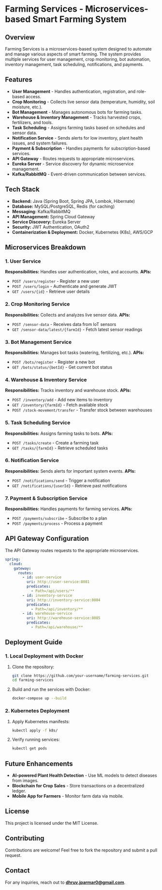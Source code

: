# Farming Services - Microservices-based Smart Farming System

## Overview

Farming Services is a microservices-based system designed to automate and manage various aspects of smart farming. The system provides multiple services for user management, crop monitoring, bot automation, inventory management, task scheduling, notifications, and payments.

## Features

- **User Management** - Handles authentication, registration, and role-based access.
- **Crop Monitoring** - Collects live sensor data (temperature, humidity, soil moisture, etc.).
- **Bot Management** - Manages autonomous bots for farming tasks.
- **Warehouse & Inventory Management** - Tracks harvested crops, fertilizers, and tools.
- **Task Scheduling** - Assigns farming tasks based on schedules and sensor data.
- **Notification Service** - Sends alerts for low inventory, plant health issues, and system failures.
- **Payment & Subscription** - Handles payments for subscription-based services.
- **API Gateway** - Routes requests to appropriate microservices.
- **Eureka Server** - Service discovery for dynamic microservice management.
- **Kafka/RabbitMQ** - Event-driven communication between services.

## Tech Stack

- **Backend:** Java (Spring Boot, Spring JPA, Lombok, Hibernate)
- **Database:** MySQL/PostgreSQL, Redis (for caching)
- **Messaging:** Kafka/RabbitMQ
- **API Management:** Spring Cloud Gateway
- **Service Discovery:** Eureka Server
- **Security:** JWT Authentication, OAuth2
- **Containerization & Deployment:** Docker, Kubernetes (K8s), AWS/GCP

## Microservices Breakdown

### 1. User Service

**Responsibilities:** Handles user authentication, roles, and accounts. **APIs:**

- `POST /users/register` - Register a new user
- `POST /users/login` - Authenticate and generate JWT
- `GET /users/{id}` - Retrieve user details

### 2. Crop Monitoring Service

**Responsibilities:** Collects and analyzes live sensor data. **APIs:**

- `POST /sensor-data` - Receives data from IoT sensors
- `GET /sensor-data/latest/{farmId}` - Fetch latest sensor readings

### 3. Bot Management Service

**Responsibilities:** Manages bot tasks (watering, fertilizing, etc.). **APIs:**

- `POST /bots/register` - Register a new bot
- `GET /bots/status/{botId}` - Get current bot status

### 4. Warehouse & Inventory Service

**Responsibilities:** Tracks inventory and warehouse stock. **APIs:**

- `POST /inventory/add` - Add new items to inventory
- `GET /inventory/{farmId}` - Fetch available stock
- `POST /stock-movement/transfer` - Transfer stock between warehouses

### 5. Task Scheduling Service

**Responsibilities:** Assigns farming tasks to bots. **APIs:**

- `POST /tasks/create` - Create a farming task
- `GET /tasks/{farmId}` - Retrieve scheduled tasks

### 6. Notification Service

**Responsibilities:** Sends alerts for important system events. **APIs:**

- `POST /notifications/send` - Trigger a notification
- `GET /notifications/{userId}` - Retrieve past notifications

### 7. Payment & Subscription Service

**Responsibilities:** Handles payments for farming services. **APIs:**

- `POST /payments/subscribe` - Subscribe to a plan
- `POST /payments/process` - Process a payment

## API Gateway Configuration

The API Gateway routes requests to the appropriate microservices.

```yaml
spring:
  cloud:
    gateway:
      routes:
        - id: user-service
          uri: http://user-service:8081
          predicates:
            - Path=/api/users/**
        - id: inventory-service
          uri: http://inventory-service:8084
          predicates:
            - Path=/api/inventory/**
        - id: warehouse-service
          uri: http://warehouse-service:8085
          predicates:
            - Path=/api/warehouse/**
```

## Deployment Guide

### 1. Local Deployment with Docker

1. Clone the repository:
   ```sh
   git clone https://github.com/your-username/farming-services.git
   cd farming-services
   ```
2. Build and run the services with Docker:
   ```sh
   docker-compose up --build
   ```

### 2. Kubernetes Deployment

1. Apply Kubernetes manifests:
   ```sh
   kubectl apply -f k8s/
   ```
2. Verify running services:
   ```sh
   kubectl get pods
   ```

## Future Enhancements

- **AI-powered Plant Health Detection** - Use ML models to detect diseases from images.
- **Blockchain for Crop Sales** - Store transactions on a decentralized ledger.
- **Mobile App for Farmers** - Monitor farm data via mobile.

## License

This project is licensed under the MIT License.

## Contributing

Contributions are welcome! Feel free to fork the repository and submit a pull request.

## Contact

For any inquiries, reach out to [**dhruv.jparmar0@gmail.com**](mailto\:dhruv.jparmar0@gmail.com).

